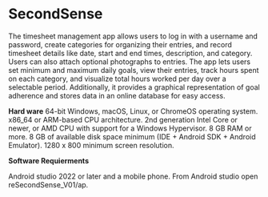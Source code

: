 # SecondSense

The timesheet management app allows users to log in with a username and password, create categories for organizing their entries, and record timesheet details like date, start and end times, description, and category. Users can also attach optional photographs to entries. The app lets users set minimum and maximum daily goals, view their entries, track hours spent on each category, and visualize total hours worked per day over a selectable period. Additionally, it provides a graphical representation of goal adherence and stores data in an online database for easy access.

**Hard ware**
64-bit Windows, macOS, Linux, or ChromeOS operating system.
x86_64 or ARM-based CPU architecture.
2nd generation Intel Core or newer, or AMD CPU with support for a Windows Hypervisor.
8 GB RAM or more.
8 GB of available disk space minimum (IDE + Android SDK + Android Emulator).
1280 x 800 minimum screen resolution.

**Software Requierments**


Android studio 2022 or later and a mobile phone.
From Android studio open reSecondSense_V01/ap.

